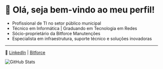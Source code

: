 # 👋 Olá, seja bem-vindo ao meu perfil!

- Profissional de TI no setor público municipal  
- Técnico em Informática | Graduando em Tecnologia em Redes  
- Sócio-proprietário da Bitforce Manutenções  
- Especialista em infraestrutura, suporte técnico e soluções inovadoras

---

🔗 [LinkedIn](https://linkedin.com/in/seu-usuario) | [Bitforce](https://bitforce.com.br)

![GitHub Stats](https://github-readme-stats.vercel.app/api?username=SEU_USUARIO&show_icons=true&theme=default)
